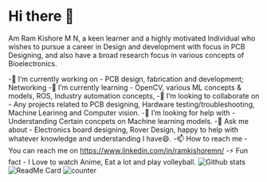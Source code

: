 # Hi there 👋
Am Ram Kishore M N, a keen learner and a highly motivated Individual who wishes to pursue a career in Design and development with focus in PCB Designing, and also have a broad research focus in various concepts of Bioelectronics.

-🔭 I’m currently working on - PCB design, fabrication and development; Networking
-🌱 I’m currently learning - OpenCV, various ML concepts & models, ROS, Industry automation concepts,
-👯 I’m looking to collaborate on - Any projects related to PCB designing, Hardware testing/troubleshooting, Machine Learinng and Computer vision.
-🤔 I’m looking for help with - Understanding Certain concpets on Machine learning models.
-💬 Ask me about - Electronics board designing, Rover Design, happy to help with whatever knowledge and understanding I have😄.
-📫 How to reach me - You can reach me on https://www.linkedin.com/in/ramkishoremn/ 
-⚡ Fun fact - I Love to watch Anime, Eat a lot and play volleyball.
![Github stats](https://github-readme-stats.vercel.app/api?username=ramkishoremn)
![ReadMe Card](https://github-readme-stats.vercel.app/api/pin/?username=ramkishoremn&repo=Ramkishore)
![counter](https://[YourEndpoint].m.pipedream.net)
